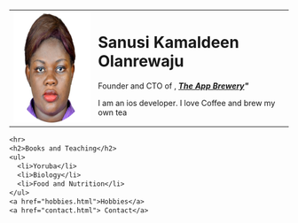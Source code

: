 <!DOCTYPE html>
<html lang="en" dir="ltr">
  <head>
    <meta charset="utf-8">
    <title>Kamaldeen</title>
  </head>
  <body>
    <table cellspacing = "20">
      <tr>
        <td> <img src="teema.png" alt="teema-profile" width = "200" height = "200"></td>
        <td>   <h1>Sanusi Kamaldeen Olanrewaju</h1>
          <p>Founder and CTO of ,<strong><em>  <a href="https://www.appbrewery.co/">The App Brewery</a>" </em></strong></p>
          <p>I am an ios developer. I love Coffee and brew my own tea</p>
        </td>
      </tr>
    </table>
            

    <hr>
    <h2>Books and Teaching</h2>
    <ul>
      <li>Yoruba</li>
      <li>Biology</li>
      <li>Food and Nutrition</li>
    </ul>
    <a href="hobbies.html">Hobbies</a>
    <a href="contact.html"> Contact</a>
